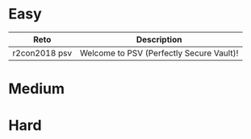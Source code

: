 # Easy
| Reto  | Description|
| ----- | ------ |
| r2con2018 psv  | Welcome to PSV (Perfectly Secure Vault)! |

# Medium

# Hard
